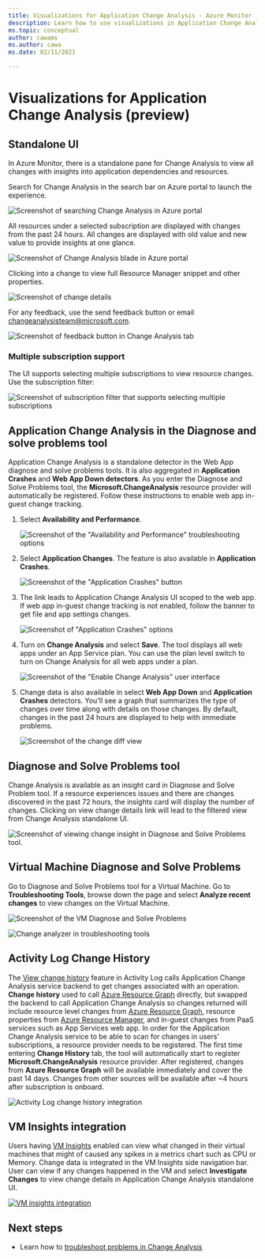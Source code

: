 ```yaml
---
title: Visualizations for Application Change Analysis - Azure Monitor
description: Learn how to use visualizations in Application Change Analysis in Azure Monitor.
ms.topic: conceptual
author: cawams
ms.author: cawa
ms.date: 02/11/2021

---
```


# Visualizations for Application Change Analysis (preview)

## Standalone UI

In Azure Monitor, there is a standalone pane for Change Analysis to view all changes with insights into application dependencies and resources.

Search for Change Analysis in the search bar on Azure portal to launch the experience.

![Screenshot of searching Change Analysis in Azure portal](./media/change-analysis/search-change-analysis.png)

All resources under a selected subscription are displayed with changes from the past 24 hours. All changes are displayed with old value and new value to provide insights at one glance.

![Screenshot of Change Analysis blade in Azure portal](./media/change-analysis/change-analysis-standalone-blade.png)

Clicking into a change to view full Resource Manager snippet and other properties.

![Screenshot of change details](./media/change-analysis/change-details.png)

For any feedback, use the send feedback button or email changeanalysisteam@microsoft.com.

![Screenshot of feedback button in Change Analysis tab](./media/change-analysis/change-analysis-feedback.png)

### Multiple subscription support

The UI supports selecting multiple subscriptions to view resource changes. Use the subscription filter:

![Screenshot of subscription filter that supports selecting multiple subscriptions](./media/change-analysis/multiple-subscriptions-support.png)


## Application Change Analysis in the Diagnose and solve problems tool

Application Change Analysis is a standalone detector in the Web App diagnose and solve problems tools. It is also aggregated in **Application Crashes** and **Web App Down detectors**. As you enter the Diagnose and Solve Problems tool, the **Microsoft.ChangeAnalysis** resource provider will automatically be registered. Follow these instructions to enable web app in-guest change tracking.

1. Select **Availability and Performance**.

    ![Screenshot of the "Availability and Performance" troubleshooting options](./media/change-analysis/availability-and-performance.png)

2. Select **Application Changes**. The feature is also available in **Application Crashes**.

   ![Screenshot of the "Application Crashes" button](./media/change-analysis/application-changes.png)

3. The link leads to Application Change Analysis UI scoped to the web app. If web app in-guest change tracking is not enabled, follow the banner to get file and app settings changes.

   ![Screenshot of "Application Crashes" options](./media/change-analysis/enable-changeanalysis.png)

4. Turn on **Change Analysis** and select **Save**. The tool displays all web apps under an App Service plan. You can use the plan level switch to turn on Change Analysis for all web apps under a plan.

    ![Screenshot of the "Enable Change Analysis" user interface](./media/change-analysis/change-analysis-on.png)

5. Change data is also available in select **Web App Down** and **Application Crashes** detectors. You'll see a graph that summarizes the type of changes over time along with details on those changes. By default, changes in the past 24 hours are displayed to help with immediate problems.

     ![Screenshot of the change diff view](./media/change-analysis/change-view.png)

## Diagnose and Solve Problems tool
Change Analysis is available as an insight card in Diagnose and Solve Problem tool. If a resource experiences issues and there are changes discovered in the past 72 hours, the insights card will display the number of changes. Clicking on view change details link will lead to the filtered view from Change Analysis standalone UI.

![Screenshot of viewing change insight in Diagnose and Solve Problems tool.](./media/change-analysis/change-insight-diagnose-and-solve.png)



## Virtual Machine Diagnose and Solve Problems

Go to Diagnose and Solve Problems tool for a Virtual Machine.  Go to **Troubleshooting Tools**, browse down the page and select **Analyze recent changes** to view changes on the Virtual Machine.

![Screenshot of the VM Diagnose and Solve Problems](./media/change-analysis/vm-dnsp-troubleshootingtools.png)

![Change analyzer in troubleshooting tools](./media/change-analysis/analyze-recent-changes.png)

## Activity Log Change History

The [View change history](../essentials/activity-log.md#view-change-history) feature in Activity Log calls Application Change Analysis service backend to get changes associated with an operation. **Change history** used to call [Azure Resource Graph](../../governance/resource-graph/overview.md) directly, but swapped the backend to call Application Change Analysis so changes returned will include resource level changes from [Azure Resource Graph](../../governance/resource-graph/overview.md), resource properties from [Azure Resource Manager](../../azure-resource-manager/management/overview.md), and in-guest changes from PaaS services such as App Services web app. 
In order for the Application Change Analysis service to be able to scan for changes in users' subscriptions, a resource provider needs to be registered. The first time entering **Change History** tab, the tool will automatically start to register **Microsoft.ChangeAnalysis** resource provider. After registered, changes from **Azure Resource Graph** will be available immediately and cover the past 14 days. Changes from other sources will be available after ~4 hours after subscription is onboard.

![Activity Log change history integration](./media/change-analysis/activity-log-change-history.png)

## VM Insights integration

Users having [VM Insights](../vm/vminsights-overview.md) enabled can view what changed in their virtual machines that might of caused any spikes in a metrics chart such as CPU or Memory. Change data is integrated in the VM Insights side navigation bar. User can view if any changes happened in the VM and select **Investigate Changes** to view change details in Application Change Analysis standalone UI.

[![VM insights integration](./media/change-analysis/vm-insights.png)](./media/change-analysis/vm-insights.png#lightbox)

## Next steps

- Learn how to [troubleshoot problems in Change Analysis](change-analysis-troubleshoot.md)
